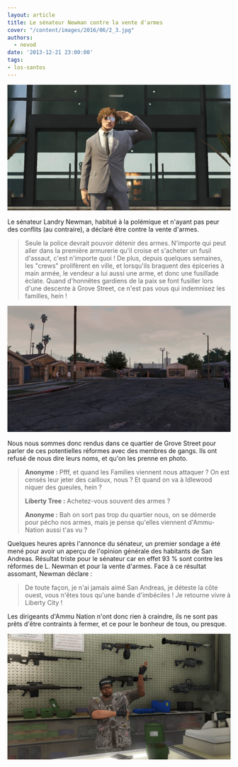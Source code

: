 ```yaml
---
layout: article
title: Le sénateur Newman contre la vente d'armes
cover: "/content/images/2016/06/2_3.jpg"
authors:
  - nevod
date: '2013-12-21 23:00:00'
tags:
- los-santos
---
```


![](/content/images/2016/06/2.jpg)

Le sénateur Landry Newman, habitué à la polémique et n'ayant pas peur des conflits (au contraire), a déclaré être contre la vente d'armes.

> Seule la police devrait pouvoir détenir des armes. N'importe qui peut aller dans la première armurerie qu'il croise et s'acheter un fusil d'assaut, c'est n'importe quoi ! De plus, depuis quelques semaines, les "crews" prolifèrent en ville, et lorsqu'ils braquent des épiceries à main armée, le vendeur a lui aussi une arme, et donc une fusillade éclate. Quand d'honnêtes gardiens de la paix se font fusiller lors d'une descente à Grove Street, ce n'est pas vous qui indemnisez les familles, hein !

![](/content/images/2016/06/2_1.jpg)

Nous nous sommes donc rendus dans ce quartier de Grove Street pour parler de ces potentielles réformes avec des membres de gangs. Ils ont refusé de nous dire leurs noms, et qu'on les prenne en photo.

> **Anonyme :** Pfff, et quand les Families viennent nous attaquer ? On est censés leur jeter des cailloux, nous ? Et quand on va à Idlewood niquer des gueules, hein ?
> 
> **Liberty Tree :** Achetez-vous souvent des armes ?
> 
> **Anonyme :** Bah on sort pas trop du quartier nous, on se démerde pour pécho nos armes, mais je pense qu'elles viennent d'Ammu-Nation aussi t'as vu ?

Quelques heures après l'annonce du sénateur, un premier sondage a été mené pour avoir un aperçu de l'opinion générale des habitants de San Andreas. Résultat triste pour le sénateur car en effet 93 % sont contre les réformes de L. Newman et pour la vente d'armes. Face à ce résultat assomant, Newman déclare :

> De toute façon, je n'ai jamais aimé San Andreas, je déteste la côte ouest, vous n'êtes tous qu'une bande d'imbéciles ! Je retourne vivre à Liberty City !

Les dirigeants d'Ammu Nation n'ont donc rien à craindre, ils ne sont pas prêts d'être contraints à fermer, et ce pour le bonheur de tous, ou presque.

![](/content/images/2016/06/2_2.jpg)